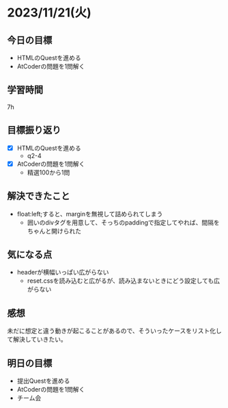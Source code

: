 # 2023/11/21(火)

## 今日の目標
* HTMLのQuestを進める
* AtCoderの問題を1問解く

## 学習時間
7h

## 目標振り返り
* [x] HTMLのQuestを進める
  * q2-4
* [x] AtCoderの問題を1問解く
  * 精選100から1問

## 解決できたこと
- float:left;すると、marginを無視して詰められてしまう
  - 囲いのdivタグを用意して、そっちのpaddingで指定してやれば、間隔をちゃんと開けられた

## 気になる点
- headerが横幅いっぱい広がらない
  - reset.cssを読み込むと広がるが、読み込まないときにどう設定しても広がらない

## 感想
未だに想定と違う動きが起こることがあるので、そういったケースをリスト化して解決していきたい。

## 明日の目標
* 提出Questを進める
* AtCoderの問題を1問解く
* チーム会
